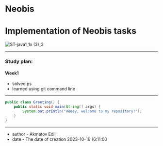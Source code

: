 # Neobis

# Implementation of Neobis tasks

![ST-java1_1x (3)_3](https://github.com/Akmatovedil/Neobis/assets/106029627/0a02660a-22bb-4d14-962d-7672fce30d19)

***
### Study plan:

#### Week1

+ solved ps
+ learned using git command line

***
```java
public class Greeting() {
    public static void main(String[] args) {
        System.out.println("Heeey, welcome to my repository!");
    }
}
```
***
+ author - Akmatov Edil
+ date - The date of creation 2023-10-16 16:11:00
